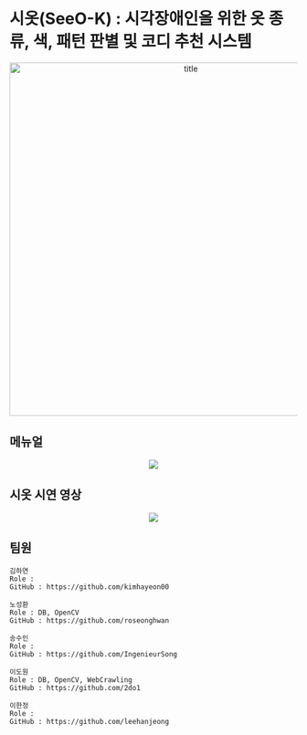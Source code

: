 # 시옷(SeeO-K) : 시각장애인을 위한 옷 종류, 색, 패턴 판별 및 코디 추천 시스템 
<p align="center">
  <img width="619" alt="title" src="https://user-images.githubusercontent.com/28584275/132673765-dd23f735-b06f-44d8-9cba-ac8441f7ff54.png">
</p>

## 메뉴얼
<p align="center">
  <a href="https://dowon-lee.gitbook.io/seeo-k2/" target="_blank">
    <img src="https://img.shields.io/badge/GitBook-manual-blue?&style=for-the-badge&logo=github" />
  </a>
</p>

## 시옷 시연 영상
<p align="center">
  <a href="https://www.youtube.com/watch?v=HJoyewyEHHY target="_blank">
    <img src="https://img.shields.io/badge/YouTube-team_video-red?&style=for-the-badge&logo=youtube" />
  </a>
</p>
                                                                                                    
## 팀원


```
김하연
Role : 
GitHub : https://github.com/kimhayeon00
```

```
노성환
Role : DB, OpenCV
GitHub : https://github.com/roseonghwan
```

```
송수인
Role :
GitHub : https://github.com/IngenieurSong
```

```
이도원
Role : DB, OpenCV, WebCrawling
GitHub : https://github.com/2do1
```
                                                           
```
이한정
Role : 
GitHub : https://github.com/leehanjeong
```
